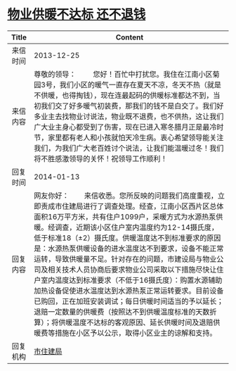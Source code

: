 # <a href="http://www.shangluo.gov.cn/zmhd/ldxxxx.jsp?urltype=leadermail.LeaderMailContentUrl&wbtreeid=1112&leadermailid=2211">物业供暖不达标  还不退钱</a>
| Title |                                                                                                                                                                                               Content                                                                                                                                                                                               |
|:-----:|-----------------------------------------------------------------------------------------------------------------------------------------------------------------------------------------------------------------------------------------------------------------------------------------------------------------------------------------------------------------------------------------------------|
| 来信时间  | 2013-12-25                                                                                                                                                                                                                                                                                                                                                                                          |
| 来信内容  | 尊敬的领导：         您好！百忙中打扰您。我住在江南小区菊园3号，我们小区的暖气一直存在夏天不凉，冬天不热（就是不供暖，也得掏钱），现在连最起码的供暖标准都达不到，当初我们交了好多暖气初装费，那我们的钱不是白交了。我们好多业主去找物业讨说法，物业既不退费，也不供热，这让我们广大业主身心都受到了伤害，现在已进入寒冬腊月正是最冷时节，家里都有老人和小孩就怕天冷生病。衷心希望领导能关注我们，为我们广大老百姓讨个说法，让我们能温暖过冬！我们将不胜感激领导的关怀！祝领导工作顺利！                                                                                                                                                   |
| 回复时间  | 2014-01-13                                                                                                                                                                                                                                                                                                                                                                                          |
| 回复内容  | 网友你好：        来信收悉。您所反映的问题我们高度重视，立即责成市住建局进行了调查处理。经查，江南小区西片区总体面积16万平方米，共有住户1099户，采暖方式为水源热泵供暖。经调查，近期该小区住户室内温度约为12-14摄氏度，低于标准18（±2）摄氏度。供暖温度达不到标准要求的原因是：水源热泵供暖设备的进水温度达不到要求，设备不能正常运转，导致供暖量不足。针对存在的问题，市建设局与物业公司及相关技术人员协商后要求物业公司采取以下措施尽快让住户室内温度达到标准要求（不低于16摄氏度）：购置水源辅助加热设备促使进水温度达到水源热泵正常运转要求。目前设备已购回，正在加班安装调试；每日供暖时间适当的予以延长；退赔一定数量的供暖费（按照达不到供暖温度标准的天数折算）；将供暖温度不达标的客观原因、延长供暖时间及退赔供暖费等措施在小区予以公示，取得小区业主的谅解和支持。 |
| 回复机构  | <a href="../../category/agencies/市住建局.md">市住建局</a>                                                                                                                                                                                                                                                                                                                                                  |